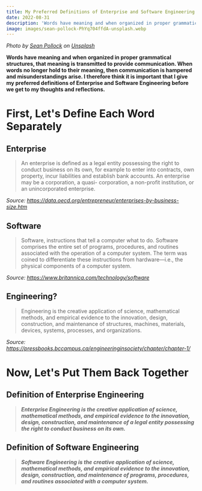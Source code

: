 ```yaml
---
title: My Preferred Definitions of Enterprise and Software Engineering
date: 2022-08-31
description: 'Words have meaning and when organized in proper grammatical structures, that meaning is transmitted to provide communication. When words no longer hold to their meaning, then communication is hampered and misunderstandings arise. I therefore think it is important that I give my preferred definitions of Enterprise and Software Engineering before we get to my thoughts and reflections.'
image: images/sean-pollock-PhYq704ffdA-unsplash.webp
---
```

*Photo by [Sean Pollock](https://unsplash.com/@seanpollock) on [Unsplash](https://unsplash.com)*

**Words have meaning and when organized in proper grammatical structures, that meaning is transmitted to provide communication. When words no longer hold to their meaning, then communication is hampered and misunderstandings arise. I therefore think it is important that I give my preferred definitions of Enterprise and Software Engineering before we get to my thoughts and reflections.**

# First, Let's Define Each Word Separately
## Enterprise
> An enterprise is defined as a legal entity possessing the right to conduct business on its own, for example to enter into contracts, own property, incur liabilities and establish bank accounts. An enterprise may be a corporation, a quasi- corporation, a non-profit institution, or an unincorporated enterprise.

*Source: https://data.oecd.org/entrepreneur/enterprises-by-business-size.htm*

## Software
> Software, instructions that tell a computer what to do. Software comprises the entire set of programs, procedures, and routines associated with the operation of a computer system. The term was coined to differentiate these instructions from hardware—i.e., the physical components of a computer system.

*Source: https://www.britannica.com/technology/software*

## Engineering?
> Engineering is the creative application of science, mathematical methods, and empirical evidence to the innovation, design, construction, and maintenance of structures, machines, materials, devices, systems, processes, and organizations. 

*Source: https://pressbooks.bccampus.ca/engineeringinsociety/chapter/chapter-1/*

# Now, Let's Put Them Back Together
## Definition of Enterprise Engineering

> ***Enterprise Engineering is the creative application of science, mathematical methods, and empirical evidence to the innovation, design, construction, and maintenance of a legal entity possessing the right to conduct business on its own.***  

## Definition of Software Engineering

> ***Software Engineering is the creative application of science, mathematical methods, and empirical evidence to the innovation, design, construction, and maintenance of programs, procedures, and routines associated with a computer system.***
